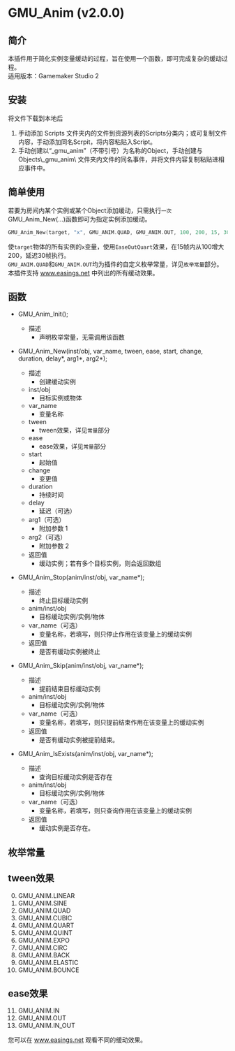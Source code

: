 GMU_Anim (v2.0.0)
=====
简介
-----
本插件用于简化实例变量缓动的过程，旨在使用一个函数，即可完成复杂的缓动过程。<br>
适用版本：Gamemaker Studio 2

安装
-----
将文件下载到本地后
1. 手动添加 Scripts 文件夹内的文件到资源列表的Scripts分类内；或可复制文件内容，手动添加同名Scrpit，将内容粘贴入Script。
2. 手动创建以“_gmu_anim”（不带引号）为名称的Object，手动创建与 Objects\\_gmu_anim\\ 文件夹内文件的同名事件，并将文件内容复制粘贴进相应事件中。

简单使用
-----
若要为房间内某个实例或某个Object添加缓动，只需执行`一次`GMU_Anim_New(...)函数即可为指定实例添加缓动。
```cpp
GMU_Anim_New(target, "x", GMU_ANIM.QUAD, GMU_ANIM.OUT, 100, 200, 15, 30);
```
使`target`物体的所有实例的`x`变量，使用`EaseOutQuart`效果，在15帧内从100增大200，延迟30帧执行。<br>
`GMU_ANIM.QUAD`和`GMU_ANIM.OUT`均为插件的自定义枚举常量，详见`枚举常量`部分。<br>
本插件支持 www.easings.net 中列出的所有缓动效果。

函数
-----
* GMU_Anim_Init();
	* 描述
		* 声明枚举常量，无需调用该函数

* GMU_Anim_New(inst/obj, var_name, tween, ease, start, change, duration, delay*, arg1*, arg2*);
	* 描述
		* 创建缓动实例
	* inst/obj
		* 目标实例或物体
	* var_name
		* 变量名称
	* tween
		* tween效果，详见`常量`部分
	* ease
		* ease效果，详见`常量`部分
	* start
		* 起始值
	* change
		* 变更值
	* duration
		* 持续时间
	* delay
		* 延迟（可选）
	* arg1（可选）
		* 附加参数 1
	* arg2（可选）
		* 附加参数 2
	* 返回值
		* 缓动实例；若有多个目标实例，则会返回数组

* GMU_Anim_Stop(anim/inst/obj, var_name*);
	* 描述
		* 终止目标缓动实例
	* anim/inst/obj
		* 目标缓动实例/实例/物体
	* var_name（可选）
		* 变量名称，若填写，则只停止作用在该变量上的缓动实例
	* 返回值
		* 是否有缓动实例被终止

* GMU_Anim_Skip(anim/inst/obj, var_name*);
	* 描述
		* 提前结束目标缓动实例
	* anim/inst/obj
		* 目标缓动实例/实例/物体
	* var_name（可选）
		* 变量名称，若填写，则只提前结束作用在该变量上的缓动实例
	* 返回值
		* 是否有缓动实例被提前结束。

* GMU_Anim_IsExists(anim/inst/obj, var_name*);
	* 描述
		* 查询目标缓动实例是否存在
	* anim/inst/obj
		* 目标缓动实例/实例/物体
	* var_name（可选）
		* 变量名称，若填写，则只查询作用在该变量上的缓动实例
	* 返回值
		* 缓动实例是否存在。

枚举常量
-----
tween效果
-----
0. GMU_ANIM.LINEAR
1. GMU_ANIM.SINE
2. GMU_ANIM.QUAD
3. GMU_ANIM.CUBIC
4. GMU_ANIM.QUART
5. GMU_ANIM.QUINT
6. GMU_ANIM.EXPO
7. GMU_ANIM.CIRC
8. GMU_ANIM.BACK
9. GMU_ANIM.ELASTIC
10. GMU_ANIM.BOUNCE

ease效果
-----
11. GMU_ANIM.IN
12. GMU_ANIM.OUT
13. GMU_ANIM.IN_OUT

您可以在 www.easings.net 观看不同的缓动效果。
